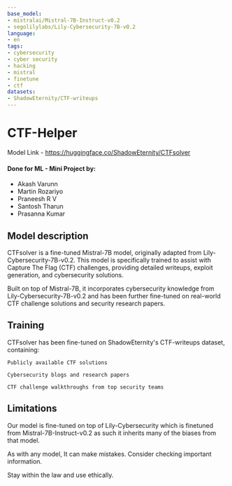 ```yaml
---
base_model:
- mistralai/Mistral-7B-Instruct-v0.2
- segolilylabs/Lily-Cybersecurity-7B-v0.2
language:
- en
tags:
- cybersecurity
- cyber security
- hacking
- mistral
- finetune
- ctf
datasets:
- ShadowEternity/CTF-writeups
---
```


# CTF-Helper
Model Link - https://huggingface.co/ShadowEternity/CTFsolver

#### Done for ML - Mini Project by:
- Akash Varunn
- Martin Rozariyo
- Praneesh  R V
- Santosh Tharun
- Prasanna Kumar
## Model description
CTFsolver is a fine-tuned Mistral-7B model, originally adapted from Lily-Cybersecurity-7B-v0.2. This model is specifically trained to assist with Capture The Flag (CTF) challenges, providing detailed writeups, exploit generation, and cybersecurity solutions.

Built on top of Mistral-7B, it incorporates cybersecurity knowledge from Lily-Cybersecurity-7B-v0.2 and has been further fine-tuned on real-world CTF challenge solutions and security research papers.


## Training

CTFsolver has been fine-tuned on ShadowEternity's CTF-writeups dataset, containing:

    Publicly available CTF solutions

    Cybersecurity blogs and research papers

    CTF challenge walkthroughs from top security teams

## Limitations
Our model is fine-tuned on top of Lily-Cybersecurity which is finetuned from Mistral-7B-Instruct-v0.2 as such it inherits many of the biases from that model.

As with any model, It can make mistakes. Consider checking important information. 

Stay within the law and use ethically.
